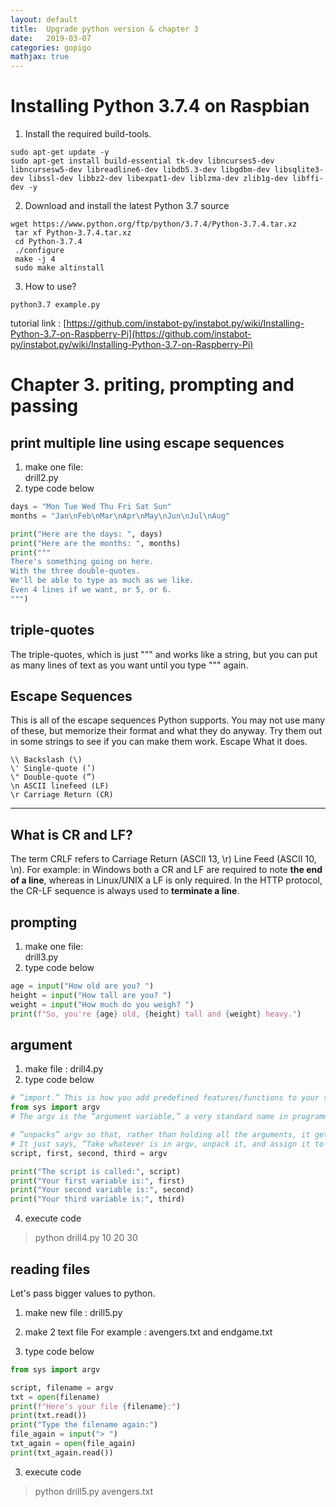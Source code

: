 ```yaml
---
layout: default
title:  Upgrade python version & chapter 3
date:   2019-03-07
categories: gopigo
mathjax: true
---
```


# Installing Python 3.7.4 on Raspbian
1. Install the required build-tools.
```
sudo apt-get update -y
sudo apt-get install build-essential tk-dev libncurses5-dev libncursesw5-dev libreadline6-dev libdb5.3-dev libgdbm-dev libsqlite3-dev libssl-dev libbz2-dev libexpat1-dev liblzma-dev zlib1g-dev libffi-dev -y
```
2. Download and install the latest Python 3.7 source
```
wget https://www.python.org/ftp/python/3.7.4/Python-3.7.4.tar.xz
 tar xf Python-3.7.4.tar.xz
 cd Python-3.7.4
 ./configure
 make -j 4
 sudo make altinstall
```

3. How to use?
```
python3.7 example.py
```

tutorial link : [https://github.com/instabot-py/instabot.py/wiki/Installing-Python-3.7-on-Raspberry-Pi](https://github.com/instabot-py/instabot.py/wiki/Installing-Python-3.7-on-Raspberry-Pi)


# Chapter 3. priting, prompting and passing
## print multiple line using escape sequences 
1. make one file:  
drill2.py
2. type code below  

```python
days = "Mon Tue Wed Thu Fri Sat Sun"
months = "Jan\nFeb\nMar\nApr\nMay\nJun\nJul\nAug"

print("Here are the days: ", days)
print("Here are the months: ", months)
print("""
There's something going on here.
With the three double-quotes.
We'll be able to type as much as we like.
Even 4 lines if we want, or 5, or 6.
""")
```  




## triple-quotes
The triple-quotes, which is just """ and works like a string, but you can put
as many lines of text as you want until you type """ again. 


## Escape Sequences
This is all of the escape sequences Python supports. You may not use many of these, but memorize their
format and what they do anyway. Try them out in some strings to see if you can make them work.
Escape What it does.
```
\\ Backslash (\)
\' Single-quote (’)
\" Double-quote (”)
\n ASCII linefeed (LF)
\r Carriage Return (CR)
```

---
## What is CR and LF?
The term CRLF refers to Carriage Return (ASCII 13, \r) Line Feed (ASCII 10, \n). 
For example: in Windows both a CR and LF are required to note **the end of a line**, whereas in Linux/UNIX a LF is only required. In the HTTP protocol, the CR-LF sequence is always used to **terminate a line**.

## prompting
1. make one file:  
drill3.py
2. type code below  
```python
age = input("How old are you? ")
height = input("How tall are you? ")
weight = input("How much do you weigh? ")
print(f"So, you're {age} old, {height} tall and {weight} heavy.")
```

## argument

1. make file : drill4.py
2. type code below   


```python
# ”import.” This is how you add predefined features/functions to your script from the Python modules.
from sys import argv
# The argv is the ”argument variable,” a very standard name in programming that you will find used in many other languages. This variable holds the arguments you pass to your Python script when you run it.

# ”unpacks” argv so that, rather than holding all the arguments, it gets assigned to four variables you can work with: script, first, second, and third. This may look strange, but ”unpack” is probably the best word to describe what it does. 
# It just says, ”Take whatever is in argv, unpack it, and assign it to all of these variables on the left in order.”
script, first, second, third = argv

print("The script is called:", script)
print("Your first variable is:", first)
print("Your second variable is:", second)
print("Your third variable is:", third)
```
4. execute code  
> python drill4.py 10 20 30

## reading files
Let's pass bigger values to python. 

1. make new file : drill5.py
2. make 2 text file
For example : avengers.txt and endgame.txt 

2. type code below


```python
from sys import argv

script, filename = argv
txt = open(filename)
print(f"Here's your file {filename}:")
print(txt.read())
print("Type the filename again:")
file_again = input("> ")
txt_again = open(file_again)
print(txt_again.read())
```

3. execute code 
> python drill5.py avengers.txt
